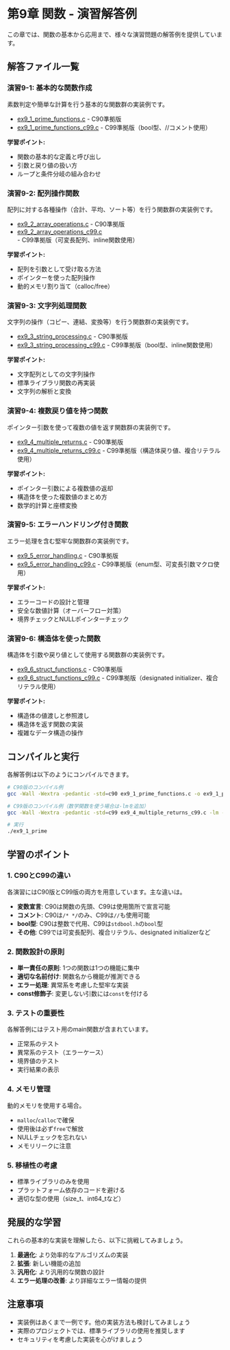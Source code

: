 # 第9章 関数 - 演習解答例

この章では、関数の基本から応用まで、様々な演習問題の解答例を提供しています。

## 解答ファイル一覧

### 演習9-1: 基本的な関数作成
素数判定や簡単な計算を行う基本的な関数群の実装例です。

- [ex9_1_prime_functions.c](ex9_1_prime_functions.c) - C90準拠版
- [ex9_1_prime_functions_c99.c](ex9_1_prime_functions_c99.c) - C99準拠版（bool型、//コメント使用）

**学習ポイント:**
- 関数の基本的な定義と呼び出し
- 引数と戻り値の扱い方
- ループと条件分岐の組み合わせ

### 演習9-2: 配列操作関数
配列に対する各種操作（合計、平均、ソート等）を行う関数群の実装例です。

- [ex9_2_array_operations.c](ex9_2_array_operations.c) - C90準拠版
- [ex9_2_array_operations_c99.c](ex9_2_array_operations_c99.c) - C99準拠版（可変長配列、inline関数使用）

**学習ポイント:**
- 配列を引数として受け取る方法
- ポインターを使った配列操作
- 動的メモリ割り当て（calloc/free）

### 演習9-3: 文字列処理関数
文字列の操作（コピー、連結、変換等）を行う関数群の実装例です。

- [ex9_3_string_processing.c](ex9_3_string_processing.c) - C90準拠版
- [ex9_3_string_processing_c99.c](ex9_3_string_processing_c99.c) - C99準拠版（bool型、inline関数使用）

**学習ポイント:**
- 文字配列としての文字列操作
- 標準ライブラリ関数の再実装
- 文字列の解析と変換

### 演習9-4: 複数戻り値を持つ関数
ポインター引数を使って複数の値を返す関数群の実装例です。

- [ex9_4_multiple_returns.c](ex9_4_multiple_returns.c) - C90準拠版
- [ex9_4_multiple_returns_c99.c](ex9_4_multiple_returns_c99.c) - C99準拠版（構造体戻り値、複合リテラル使用）

**学習ポイント:**
- ポインター引数による複数値の返却
- 構造体を使った複数値のまとめ方
- 数学的計算と座標変換

### 演習9-5: エラーハンドリング付き関数
エラー処理を含む堅牢な関数群の実装例です。

- [ex9_5_error_handling.c](ex9_5_error_handling.c) - C90準拠版
- [ex9_5_error_handling_c99.c](ex9_5_error_handling_c99.c) - C99準拠版（enum型、可変長引数マクロ使用）

**学習ポイント:**
- エラーコードの設計と管理
- 安全な数値計算（オーバーフロー対策）
- 境界チェックとNULLポインターチェック

### 演習9-6: 構造体を使った関数
構造体を引数や戻り値として使用する関数群の実装例です。

- [ex9_6_struct_functions.c](ex9_6_struct_functions.c) - C90準拠版
- [ex9_6_struct_functions_c99.c](ex9_6_struct_functions_c99.c) - C99準拠版（designated initializer、複合リテラル使用）

**学習ポイント:**
- 構造体の値渡しと参照渡し
- 構造体を返す関数の実装
- 複雑なデータ構造の操作

## コンパイルと実行

各解答例は以下のようにコンパイルできます。

```bash
# C90版のコンパイル例
gcc -Wall -Wextra -pedantic -std=c90 ex9_1_prime_functions.c -o ex9_1_prime

# C99版のコンパイル例（数学関数を使う場合は-lmを追加）
gcc -Wall -Wextra -pedantic -std=c99 ex9_4_multiple_returns_c99.c -lm -o ex9_4_c99

# 実行
./ex9_1_prime
```

## 学習のポイント

### 1. C90とC99の違い

各演習にはC90版とC99版の両方を用意しています。主な違いは。

- **変数宣言**: C90は関数の先頭、C99は使用箇所で宣言可能
- **コメント**: C90は`/* */`のみ、C99は`//`も使用可能
- **bool型**: C90は整数で代用、C99は`stdbool.h`の`bool`型
- **その他**: C99では可変長配列、複合リテラル、designated initializerなど

### 2. 関数設計の原則

- **単一責任の原則**: 1つの関数は1つの機能に集中
- **適切な名前付け**: 関数名から機能が推測できる
- **エラー処理**: 異常系を考慮した堅牢な実装
- **const修飾子**: 変更しない引数には`const`を付ける

### 3. テストの重要性

各解答例にはテスト用のmain関数が含まれています。

- 正常系のテスト
- 異常系のテスト（エラーケース）
- 境界値のテスト
- 実行結果の表示

### 4. メモリ管理

動的メモリを使用する場合。

- `malloc`/`calloc`で確保
- 使用後は必ず`free`で解放
- NULLチェックを忘れない
- メモリリークに注意

### 5. 移植性の考慮

- 標準ライブラリのみを使用
- プラットフォーム依存のコードを避ける
- 適切な型の使用（size_t、int64_tなど）

## 発展的な学習

これらの基本的な実装を理解したら、以下に挑戦してみましょう。

1. **最適化**: より効率的なアルゴリズムの実装
2. **拡張**: 新しい機能の追加
3. **汎用化**: より汎用的な関数の設計
4. **エラー処理の改善**: より詳細なエラー情報の提供

## 注意事項

- 実装例はあくまで一例です。他の実装方法も検討してみましょう
- 実際のプロジェクトでは、標準ライブラリの使用を推奨します
- セキュリティを考慮した実装を心がけましょう